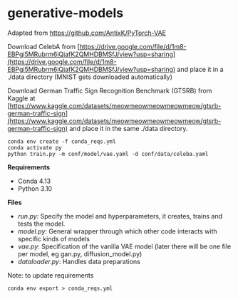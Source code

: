 # generative-models
Adapted from https://github.com/AntixK/PyTorch-VAE

Download CelebA from [https://drive.google.com/file/d/1m8-EBPgi5MRubrm6iQjafK2QMHDBMSfJ/view?usp=sharing](https://drive.google.com/file/d/1m8-EBPgi5MRubrm6iQjafK2QMHDBMSfJ/view?usp=sharing) and place it in a ./data directory (MNIST gets downloaded automatically)

Download German Traffic Sign Recognition Benchmark (GTSRB) from Kaggle at [https://www.kaggle.com/datasets/meowmeowmeowmeowmeow/gtsrb-german-traffic-sign](https://www.kaggle.com/datasets/meowmeowmeowmeowmeow/gtsrb-german-traffic-sign) and place it in the same ./data directory.

``conda env create -f conda_reqs.yml`` <br/>
``conda activate py`` <br/>
``python train.py -m conf/model/vae.yaml -d conf/data/celeba.yaml``

**Requirements**
- Conda 4.13
- Python 3.10

**Files**
- *run.py*: Specify the model and hyperparameters, it creates, trains and tests the model.
- *model.py*: General wrapper through which other code interacts with specific kinds of models
- *vae.py*: Specification of the vanilla VAE model (later there will be one file per model, eg gan.py, diffusion_model.py)
- *dataloader.py*: Handles data preparations

Note: to update requirements

``conda env export > conda_reqs.yml``
